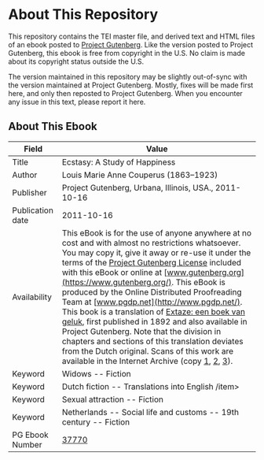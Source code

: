 # About This Repository

This repository contains the TEI master file, and derived text and HTML files of an ebook posted to [Project Gutenberg](https://www.gutenberg.org/). Like the version posted to Project Gutenberg, this ebook is free from copyright in the U.S. No claim is made about its copyright status outside the U.S.

The version maintained in this repository may be slightly out-of-sync with the version maintained at Project Gutenberg. Mostly, fixes will be made first here, and only then reposted to Project Gutenberg. When you encounter any issue in this text, please report it here.

## About This Ebook

| Field | Value |
| ----- | ----- |
| Title | Ecstasy: A Study of Happiness |
| Author | Louis Marie Anne Couperus (1863–1923) |
| Publisher | Project Gutenberg, Urbana, Illinois, USA., 2011-10-16 |
| Publication date | 2011-10-16 |
| Availability | This eBook is for the use of anyone anywhere at no cost and with almost no restrictions whatsoever. You may copy it, give it away or re-use it under the terms of the [Project Gutenberg License](https://www.gutenberg.org/license) included with this eBook or online at [www.gutenberg.org](https://www.gutenberg.org/). This eBook is produced by the Online Distributed Proofreading Team at [www.pgdp.net](http://www.pgdp.net/). This book is a translation of [Extaze: een boek van geluk](pg:12003), first published in 1892 and also available in Project Gutenberg. Note that the division in chapters and sections of this translation deviates from the Dutch original. Scans of this work are available in the Internet Archive (copy [1](http://www.archive.org/details/ecstasystudyofha00coup), [2](http://www.archive.org/details/ecstasystudyofha00coupuoft), [3](http://www.archive.org/details/ecstasyastudyof00coup)). |
| Keyword | Widows -- Fiction |
| Keyword | Dutch fiction -- Translations into English /item> |
| Keyword | Sexual attraction -- Fiction |
| Keyword | Netherlands -- Social life and customs -- 19th century -- Fiction |
| PG Ebook Number | [37770](https://www.gutenberg.org/ebooks/37770) |
